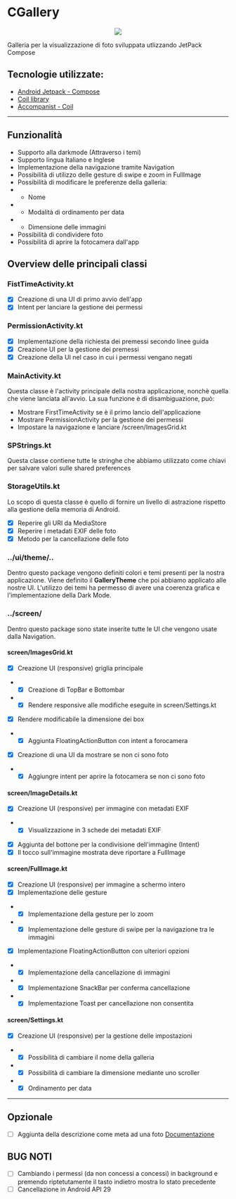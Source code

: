 # CGallery

<p align="center">
  <img src="https://github.com/riccardoforzan/ProgettoSE/blob/main/app/src/main/res/mipmap-xxxhdpi/app_icon.png"/>
</p>

Galleria per la visualizzazione di foto sviluppata utlizzando JetPack Compose

## Tecnologie utilizzate:
* [Android Jetpack - Compose](https://developer.android.com/jetpack/compose)
* [Coil library](https://github.com/google/accompanist/tree/main/coil)
* [Accompanist - Coil](https://google.github.io/accompanist/coil/)

____

## Funzionalità
* Supporto alla darkmode (Attraverso i temi)
* Supporto lingua Italiano e Inglese
* Implementazione della navigazione tramite Navigation
* Possibilità di utilizzo delle gesture di swipe e zoom in FullImage
* Possibilità di modificare le preferenze della galleria:
* * Nome
* * Modalità di ordinamento per data
* * Dimensione delle immagini
* Possibilità di condividere foto
* Possibilità di aprire la fotocamera dall'app 

## Overview delle principali classi

### FistTimeActivity.kt
* [x] Creazione di una UI di primo avvio dell'app
* [x] Intent per lanciare la gestione dei permessi

### PermissionActivity.kt
* [x] Implementazione della richiesta dei premessi secondo linee guida
* [x] Creazione UI per la gestione dei premessi
* [x] Creazione della UI nel caso in cui i permessi vengano negati 

### MainActivity.kt
Questa classe è l'activity principale della nostra applicazione, nonchè quella che viene lanciata all'avvio.
La sua funzione è di disambiguazione, può:
* Mostrare FirstTimeActivity se è il primo lancio dell'applicazione
* Mostrare PermissionActivity per la gestione dei permessi
* Impostare la navigazione e lanciare /screen/ImagesGrid.kt

### SPStrings.kt
Questa classe contiene tutte le stringhe che abbiamo utilizzato come chiavi per salvare valori sulle shared preferences

### StorageUtils.kt
Lo scopo di questa classe è quello di fornire un livello di astrazione rispetto alla gestione della memoria di Android.
* [x] Reperire gli URI da MediaStore
* [x] Reperire i metadati EXIF delle foto
* [x] Metodo per la cancellazione delle foto

### ../ui/theme/..
Dentro questo package vengono definiti colori e temi presenti per la nostra applicazione.
Viene definito il **GalleryTheme** che poi abbiamo applicato alle nostre UI.
L'utilizzo dei temi ha permesso di avere una coerenza grafica e l'implementazione della Dark Mode.

### ../screen/
Dentro questo package sono state inserite tutte le UI che vengono usate dalla Navigation.

#### screen/ImagesGrid.kt
* [x] Creazione UI (responsive) griglia principale
* * [x] Creazione di TopBar e Bottombar
* * [x] Rendere responsive alle modifiche eseguite in screen/Settings.kt
* [x] Rendere modificabile la dimensione dei box
* * [x] Aggiunta FloatingActionButton con intent a forocamera 
* [x] Creazione di una UI da mostrare se non ci sono foto
* * [x] Aggiungre intent per aprire la fotocamera se non ci sono foto

#### screen/ImageDetails.kt
* [x] Creazione UI (responsive) per immagine con metadati EXIF
* * [x] Visualizzazione in 3 schede dei metadati EXIF 
* [x] Aggiunta del bottone per la condivisione dell'immagine (Intent)
* [x] Il tocco sull'immagine mostrata deve riportare a FullImage

#### screen/FullImage.kt
* [x] Creazione UI (responsive) per immagine a schermo intero
* [x] Implementazione delle gesture
* * [x] Implementazione della gesture per lo zoom
* * [x] Implementazione delle gesture di swipe per la navigazione tra le immagini
* [x] Implementazione FloatingActionButton con ulteriori opzioni 
* * [x] Implementazione della cancellazione di immagini
* * [x] Implementazione SnackBar per conferma cancellazione
* * [x] Implementazione Toast per cancellazione non consentita 

#### screen/Settings.kt
* [x] Creazione UI (responsive) per la gestione delle impostazioni
* * [x] Possibilità di cambiare il nome della galleria 
* * [x] Possibilità di cambiare la dimensione mediante uno scroller
* * [x] Ordinamento per data

____


## Opzionale
* [ ] Aggiunta della descrizione come meta ad una foto [Documentazione](https://developer.android.com/reference/android/media/ExifInterface.html)

## BUG NOTI
* [ ] Cambiando i permessi (da non concessi a concessi) in background e premendo riptetutamente il tasto indietro mostra lo stato precedente
* [ ] Cancellazione in Android API 29
